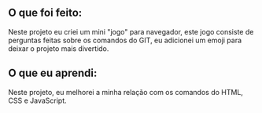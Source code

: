 <h2>O que foi feito:</h2>

Neste projeto eu criei um mini "jogo" para navegador, este jogo consiste de perguntas feitas sobre os comandos do GIT, eu adicionei um emoji para deixar o projeto mais divertido.

<h2>O que eu aprendi:</h2>

Neste projeto, eu melhorei a minha relação com os comandos do HTML, CSS e JavaScript. 
